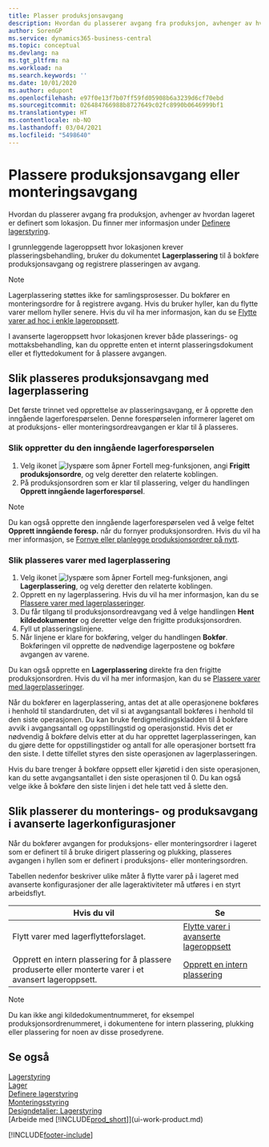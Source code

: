 ```yaml
---
title: Plasser produksjonsavgang
description: Hvordan du plasserer avgang fra produksjon, avhenger av hvordan lageret er definert som lokasjon.
author: SorenGP
ms.service: dynamics365-business-central
ms.topic: conceptual
ms.devlang: na
ms.tgt_pltfrm: na
ms.workload: na
ms.search.keywords: ''
ms.date: 10/01/2020
ms.author: edupont
ms.openlocfilehash: e97f0e13f7b07ff59fd05908b6a3239d6cf70ebd
ms.sourcegitcommit: 026484766988b8727649c02fc8990b0646999bf1
ms.translationtype: HT
ms.contentlocale: nb-NO
ms.lasthandoff: 03/04/2021
ms.locfileid: "5498640"
---
```

# <a name="put-away-production-or-assembly-output"></a>Plassere produksjonsavgang eller monteringsavgang

Hvordan du plasserer avgang fra produksjon, avhenger av hvordan lageret er definert som lokasjon. Du finner mer informasjon under [Definere lagerstyring](warehouse-setup-warehouse.md).  

I grunnleggende lageroppsett hvor lokasjonen krever plasseringsbehandling, bruker du dokumentet **Lagerplassering** til å bokføre produksjonsavgang og registrere plasseringen av avgang.  

> [!NOTE]  
> Lagerplassering støttes ikke for samlingsprosesser. Du bokfører en monteringsordre for å registrere avgang. Hvis du bruker hyller, kan du flytte varer mellom hyller senere. Hvis du vil ha mer informasjon, kan du se [Flytte varer ad hoc i enkle lageroppsett](warehouse-how-to-move-items-ad-hoc-in-basic-warehousing.md).  

I avanserte lageroppsett hvor lokasjonen krever både plasserings- og mottaksbehandling, kan du opprette enten et internt plasseringsdokument eller et flyttedokument for å plassere avgangen.  

## <a name="to-put-away-production-output-with-an-inventory-put-away"></a>Slik plasseres produksjonsavgang med lagerplassering

Det første trinnet ved opprettelse av plasseringsavgang, er å opprette den inngående lagerforespørselen. Denne forespørselen informerer lageret om at produksjons- eller monteringsordreavgangen er klar til å plasseres.

### <a name="to-create-the-inbound-warehouse-request"></a>Slik oppretter du den inngående lagerforespørselen  
1.  Velg ikonet ![lyspære som åpner Fortell meg-funksjonen](media/ui-search/search_small.png "Fortell hva du vil gjøre"), angi **Frigitt produksjonsordre**, og velg deretter den relaterte koblingen.  
2.  På produksjonsordren som er klar til plassering, velger du handlingen **Opprett inngående lagerforespørsel**.  

> [!NOTE]  
> Du kan også opprette den inngående lagerforespørselen ved å velge feltet **Opprett inngående foresp.** når du fornyer produksjonsordren. Hvis du vil ha mer informasjon, se [Fornye eller planlegge produksjonsordrer på nytt](production-how-to-replan-refresh-production-orders.md).  

### <a name="to-put-output-away-with-an-inventory-put-away"></a>Slik plasseres varer med lagerplassering  
1.  Velg ikonet ![lyspære som åpner Fortell meg-funksjonen](media/ui-search/search_small.png "Fortell hva du vil gjøre"), angi **Lagerplassering**, og velg deretter den relaterte koblingen.  
2.  Opprett en ny lagerplassering. Hvis du vil ha mer informasjon, kan du se [Plassere varer med lagerplasseringer](warehouse-how-to-put-items-away-with-inventory-put-aways.md).
3.  Du får tilgang til produksjonsordreavgang ved å velge handlingen **Hent kildedokumenter** og deretter velge den frigitte produksjonsordren.  
4.  Fyll ut plasseringslinjene.
5.  Når linjene er klare for bokføring, velger du handlingen **Bokfør**. Bokføringen vil opprette de nødvendige lagerpostene og bokføre avgangen av varene.  

Du kan også opprette en **Lagerplassering** direkte fra den frigitte produksjonsordren. Hvis du vil ha mer informasjon, kan du se [Plassere varer med lagerplasseringer](warehouse-how-to-put-items-away-with-inventory-put-aways.md).  

Når du bokfører en lagerplassering, antas det at alle operasjonene bokføres i henhold til standardruten, det vil si at avgangsantall bokføres i henhold til den siste operasjonen. Du kan bruke ferdigmeldingskladden til å bokføre avvik i avgangsantall og oppstillingstid og operasjonstid. Hvis det er nødvendig å bokføre delvis etter at du har opprettet lagerplasseringen, kan du gjøre dette for oppstillingstider og antall for alle operasjoner bortsett fra den siste. I dette tilfellet styres den siste operasjonen av lagerplasseringen.  

Hvis du bare trenger å bokføre oppsett eller kjøretid i den siste operasjonen, kan du sette avgangsantallet i den siste operasjonen til 0. Du kan også velge ikke å bokføre den siste linjen i det hele tatt ved å slette den.  

## <a name="to-put-assembly-and-production-output-away-in-advanced-warehouse-configurations"></a>Slik plasserer du monterings- og produksavgang i avanserte lagerkonfigurasjoner
Når du bokfører avgangen for produksjons- eller monteringsordrer i lageret som er definert til å bruke dirigert plassering og plukking, plasseres avgangen i hyllen som er definert i produksjons- eller monteringsordren. 

Tabellen nedenfor beskriver ulike måter å flytte varer på i lageret med avanserte konfigurasjoner der alle lageraktiviteter må utføres i en styrt arbeidsflyt. 

|**Hvis du vil**|**Se**|  
|------------|-------------|  
|Flytt varer med lagerflytteforslaget.|[Flytte varer i avanserte lageroppsett](warehouse-how-to-move-items-in-advanced-warehousing.md#to-move-items-with-the-warehouse-movement-worksheet)|  
|Opprett en intern plassering for å plassere produserte eller monterte varer i et avansert lageroppsett.|[Opprett en intern plassering](warehouse-how-to-create-put-aways-from-internal-put-aways.md#to-create-an-internal-put-away)|

> [!NOTE]  
> Du kan ikke angi kildedokumentnummeret, for eksempel produksjonsordrenummeret, i dokumentene for intern plassering, plukking eller plassering for noen av disse prosedyrene.  

## <a name="see-also"></a>Se også  
[Lagerstyring](warehouse-manage-warehouse.md)  
[Lager](inventory-manage-inventory.md)  
[Definere lagerstyring](warehouse-setup-warehouse.md)     
[Monteringsstyring](assembly-assemble-items.md)    
[Designdetaljer: Lagerstyring](design-details-warehouse-management.md)  
[Arbeide med [!INCLUDE[prod_short](includes/prod_short.md)]](ui-work-product.md)


[!INCLUDE[footer-include](includes/footer-banner.md)]
